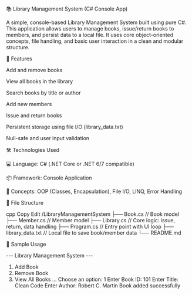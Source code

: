 📚 Library Management System (C# Console App)

A simple, console-based Library Management System built using pure C#. This application allows users to manage books, issue/return books to members, and persist data to a local file. It uses core object-oriented concepts, file handling, and basic user interaction in a clean and modular structure.

🚀 Features

Add and remove books

View all books in the library

Search books by title or author

Add new members

Issue and return books

Persistent storage using file I/O (library_data.txt)

Null-safe and user input validation

🛠️ Technologies Used

💻 Language: C# (.NET Core or .NET 6/7 compatible)

📦 Framework: Console Application

🧠 Concepts: OOP (Classes, Encapsulation), File I/O, LINQ, Error Handling

📁 File Structure

cpp
Copy
Edit
/LibraryManagementSystem
├── Book.cs         // Book model
├── Member.cs       // Member model
├── Library.cs      // Core logic: issue, return, data handling
├── Program.cs      // Entry point with UI loop
├── library_data.txt // Local file to save book/member data
└── README.md 

📝 Sample Usage

--- Library Management System ---
1. Add Book
2. Remove Book
3. View All Books
...
Choose an option: 1
Enter Book ID: 101
Enter Title: Clean Code
Enter Author: Robert C. Martin
Book added successfully
